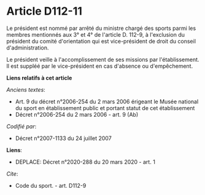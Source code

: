 # Article D112-11

Le président est nommé par arrêté du ministre chargé des sports parmi les membres mentionnés aux 3° et 4° de l'article D.
112-9, à l'exclusion du président du comité d'orientation qui est vice-président de droit du conseil d'administration. 

Le président veille à l'accomplissement de ses missions par l'établissement. Il est suppléé par le vice-président en cas
d'absence ou d'empêchement.

**Liens relatifs à cet article**

_Anciens textes_:

  - Art. 9 du décret n°2006-254 du 2 mars 2006 érigeant le Musée national du sport en établissement public et portant statut de cet établissement
  - Décret n°2006-254 du 2 mars 2006 - art. 9 (Ab)

_Codifié par_:

  - Décret n°2007-1133 du 24 juillet 2007

**Liens**:

  - DEPLACE: Décret n°2020-288 du 20 mars 2020 - art. 1

_Cite_:

  - Code du sport. - art. D112-9
